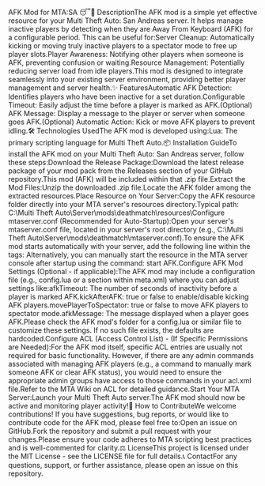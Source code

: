 AFK Mod for MTA:SA 😴📖 DescriptionThe AFK mod is a simple yet effective resource for your Multi Theft Auto: San Andreas server. It helps manage inactive players by detecting when they are Away From Keyboard (AFK) for a configurable period. This can be useful for:Server Cleanup: Automatically kicking or moving truly inactive players to a spectator mode to free up player slots.Player Awareness: Notifying other players when someone is AFK, preventing confusion or waiting.Resource Management: Potentially reducing server load from idle players.This mod is designed to integrate seamlessly into your existing server environment, providing better player management and server health.✨ FeaturesAutomatic AFK Detection: Identifies players who have been inactive for a set duration.Configurable Timeout: Easily adjust the time before a player is marked as AFK.(Optional) AFK Message: Display a message to the player or server when someone goes AFK.(Optional) Automatic Action: Kick or move AFK players to prevent idling.🛠️ Technologies UsedThe AFK mod is developed using:Lua: The primary scripting language for Multi Theft Auto.📦 Installation GuideTo install the AFK mod on your Multi Theft Auto: San Andreas server, follow these steps:Download the Release Package:Download the latest release package of your mod pack from the Releases section of your GitHub repository.This mod (AFK) will be included within that .zip file.Extract the Mod Files:Unzip the downloaded .zip file.Locate the AFK folder among the extracted resources.Place Resource on Your Server:Copy the AFK resource folder directly into your MTA server's resources directory.Typical path: C:\Multi Theft Auto\Server\mods\deathmatch\resources\Configure mtaserver.conf (Recommended for Auto-Startup):Open your server's mtaserver.conf file, located in your server's root directory (e.g., C:\Multi Theft Auto\Server\mods\deathmatch\mtaserver.conf).To ensure the AFK mod starts automatically with your server, add the following line within the <server> tags:<resource src="AFK" startup="1" protected="0" />
Alternatively, you can manually start the resource in the MTA server console after startup using the command: start AFK.Configure AFK Mod Settings (Optional - if applicable):The AFK mod may include a configuration file (e.g., config.lua or a section within meta.xml) where you can adjust settings like:afkTimeout: The number of seconds of inactivity before a player is marked AFK.kickAfterAFK: true or false to enable/disable kicking AFK players.movePlayerToSpectator: true or false to move AFK players to spectator mode.afkMessage: The message displayed when a player goes AFK.Please check the AFK mod's folder for a config.lua or similar file to customize these settings. If no such file exists, the defaults are hardcoded.Configure ACL (Access Control List) - (If Specific Permissions are Needed):For the AFK mod itself, specific ACL entries are usually not required for basic functionality. However, if there are any admin commands associated with managing AFK players (e.g., a command to manually mark someone AFK or clear AFK status), you would need to ensure the appropriate admin groups have access to those commands in your acl.xml file.Refer to the MTA Wiki on ACL for detailed guidance.Start Your MTA Server:Launch your Multi Theft Auto server.The AFK mod should now be active and monitoring player activity!🤝 How to ContributeWe welcome contributions! If you have suggestions, bug reports, or would like to contribute code for the AFK mod, please feel free to:Open an issue on GitHub.Fork the repository and submit a pull request with your changes.Please ensure your code adheres to MTA scripting best practices and is well-commented for clarity.⚖️ LicenseThis project is licensed under the MIT License - see the LICENSE file for full details.📞 ContactFor any questions, support, or further assistance, please open an issue on this repository.
